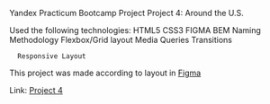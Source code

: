  
 Yandex Practicum  Bootcamp Project
Project 4: Around the U.S.




  Used the following technologies:
           	HTML5
           	CSS3
           	FIGMA
           	BEM Naming Methodology
           	Flexbox/Grid layout 
           	Media Queries
            Transitions

      Responsive Layout



This project was made according to layout in 
 <a href="https://www.figma.com/file/mUgu8OSHWE0M6p6vfwmdu9/Sprint-4-Around-The-U.S.-desktop-mobile?node-id=0%3A1">Figma</a>

Link:
<a href="https://juanie.github.io/web_project_4/" rel="nofollow">Project 4</a>